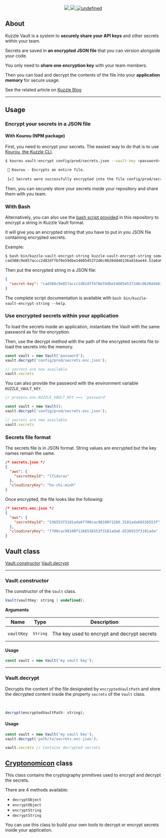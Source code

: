 <p align="center">
  <a href="https://travis-ci.org/kuzzleio/kuzzle-vault">
    <img src="https://travis-ci.org/kuzzleio/kuzzle-vault.svg?branch=master"/>
  </a>
  <a href="https://codecov.io/gh/kuzzleio/kuzzle-vault">
    <img src="https://codecov.io/gh/kuzzleio/kuzzle-vault/branch/master/graph/badge.svg" />
  </a>
  <a href="https://github.com/kuzzleio/kuzzle-vault/blob/master/LICENSE">
    <img alt="undefined" src="https://img.shields.io/github/license/kuzzleio/kuzzle-vault.svg?style=flat">
  </a>
</p>

## About

Kuzzle Vault is a system to **securely share your API keys** and other secrets within your team.

Secrets are saved in **an encrypted JSON file** that you can version alongside your code.

You only need to **share one encryption key** with your team members.

Then you can load and decrypt the contents of the file into your **application memory** for secure usage.

See the related article on [Kuzzle Blog](https://blog.kuzzle.io/share-sensitive-data-with-git-and-cryptography)

___

## Usage


### Encrypt your secrets in a JSON file

#### With Kourou (NPM package)

First, you need to encrypt your secrets. The easiest way to do that is to use [Kourou, the Kuzzle CLI](https://github.com/kuzzleio/kourou/#kourou-vaultadd-secrets-file-key-value).

```bash
$ kourou vault:encrypt config/prod/secrets.json --vault-key <password>

 🚀 Kourou - Encrypts an entire file.
 
 [✔] Secrets were successfully encrypted into the file config/prod/secrets.enc.json
```

Then, you can securely store your secrets inside your repository and share them with you team. 

### With Bash

Alternatively, you can also use the [bash script provided](./bin/kuzzle-vault-encrypt-string) in this repository to encrypt a string in Kuzzle Vault format.

It will give you an encrypted string that you have to put in you JSON file containing encrypted secrets.

Example:
```bash
$ bash bin/kuzzle-vault-encrypt-string kuzzle-vault-encrypt-string something_secret <password> 
cad308c9e857accc2d82dffb70e59dbe1460545372d6c0620dd46136ad16ae44.52a6a6e897696ec45f5715df12818939
```

Then put the encrypted string in a JSON file:
```json
{
  "secret-key": "cad308c9e857accc2d82dffb70e59dbe1460545372d6c0620dd46136ad16ae44.52a6a6e897696ec45f5715df12818939"
}
```

The complete script documentation is available with `bash bin/kuzzle-vault-encrypt-string --help`.

### Use encrypted secrets within your application

To load the secrets inside an application, instantiate the Vault with the same password as for the encryption.

Then, use the decrypt method with the path of the encrypted secrets file to load the secrets into the memory.  

```js
const vault = new Vault('password');
vault.decrypt('config/prod/secrets.enc.json');

// secrets are now available
vault.secrets
```

You can also provide the password with the environment variable `KUZZLE_VAULT_KEY`.  

```js
// process.env.KUZZLE_VAULT_KEY === 'password'

const vault = new Vault();
vault.decrypt('config/prod/secrets.enc.json');

// secrets are now available
vault.secrets
```

### Secrets file format

The secrets file is in JSON format. String values are encrypted but the key names remain the same.

```json
/* secrets.json */
{
  "aws": {
    "secretKeyId": "lfiduras"
  },
  "cloudinaryKey": "ho-chi-minh"
}
```

Once encrypted, the file looks like the following:

```json
/* secrets.enc.json */
{
  "aws": {
    "secretKeyId": "536553f3181ada6f700cac98100f1266.3181ada66536553f"
  },
  "cloudinaryKey": "f700cac98100f1266536553f3181ada6.6536553f3181ada"
}
```

## Vault class

[Vault.constructor](#constructor)
[Vault.decrypt](#decrypt)

___

### Vault.constructor

The constructor of the `Vault` class.

```js
Vault(vaultKey: string | undefined);
```

**Arguments**

| Name | Type              | Description |
| -------- | ----------------- | ----------- |
| `vaultKey`  | <pre>String</pre> | The key used to encrypt and decrypt secrets   |

#### Usage

```js
const vault = new Vault('my vault key');
```

___

### Vault.decrypt

Decrypts the content of the file designated by `encryptedVaultPath` and store the decrypted content inside the property `secrets` of the `Vault` class.

<br/>

```js
decrypt(encryptedVaultPath: string);
```


#### Usage

```js
const vault = new Vault('my vault key');
vault.decrypt('path/to/secrets.enc.json');

vault.secrets // Contains decrypted secrets
```

## [Cryptonomicon](./src/Cryptonomicon.ts) class

This class contains the cryptography primitives used to encrypt and decrypt the secrets.  

There are 4 methods available:
 - `decryptObject`
 - `encryptObject`
 - `encryptString`
 - `decryptString`

You can use this class to build your own tools to decrypt or encrypt secrets inside your application.
